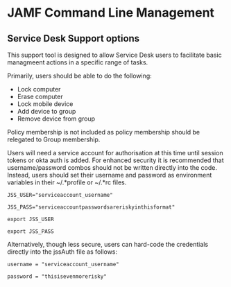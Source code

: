 # JAMF Command Line Management
## Service Desk Support options

This support tool is designed to allow Service Desk users to facilitate basic managmeent actions in a specific range of tasks.

Primarily, users should be able to do the following:

- Lock computer
- Erase computer
- Lock mobile device
- Add device to group
- Remove device from group

Policy membership is not included as policy membership should be relegated to Group membership.

Users will need a service account for authorisation at this time until session tokens or okta auth is added.
For enhanced security it is recommended that username/password combos should not be written directly into the code.
Instead, users should set their username and password as environment variables in their ~/.*profile or ~/.*rc files.

`JSS_USER="serviceaccount_username"`

`JSS_PASS="serviceaccountpasswordsareriskyinthisformat"`

`export JSS_USER`

`export JSS_PASS`

Alternatively, though less secure, users can hard-code the credentials directly into the jssAuth file as follows:

`username = "serviceaccount_username"`

`password = "thisisevenmorerisky"`
